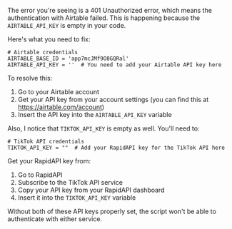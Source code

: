 The error you're seeing is a 401 Unauthorized error, which means the authentication with Airtable failed. This is happening because the `AIRTABLE_API_KEY` is empty in your code.

Here's what you need to fix:

```python:tiktok_4_download_video.ipynb
# Airtable credentials
AIRTABLE_BASE_ID = 'app7mcJMf9O8GQRal'
AIRTABLE_API_KEY = ''  # You need to add your Airtable API key here
```

To resolve this:

1. Go to your Airtable account
2. Get your API key from your account settings (you can find this at https://airtable.com/account)
3. Insert the API key into the `AIRTABLE_API_KEY` variable

Also, I notice that `TIKTOK_API_KEY` is empty as well. You'll need to:

```python:tiktok_4_download_video.ipynb
# TikTok API credentials
TIKTOK_API_KEY = ""  # Add your RapidAPI key for the TikTok API here
```

Get your RapidAPI key from:
1. Go to RapidAPI
2. Subscribe to the TikTok API service
3. Copy your API key from your RapidAPI dashboard
4. Insert it into the `TIKTOK_API_KEY` variable

Without both of these API keys properly set, the script won't be able to authenticate with either service.
